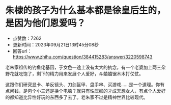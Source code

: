 # 朱棣的孩子为什么基本都是徐皇后生的，是因为他们恩爱吗？
- 点赞数：7262
- 更新时间：2023年09月21日13时45分08秒
- 回答url：https://www.zhihu.com/question/384415283/answer/3220598743
<body>
 <p data-pid="VZLYVM--">老朱家祖传的钓鱼佬基因，于女色一途上没有太大的执念，有一个老婆加上两三朵野花就吃饱了，剩下的精力用来发展个人爱好，斗蛐蛐锯木木打仗仗。</p>
 <p data-pid="fCEOR1r0">这跟你们研究显卡、单反镜头、刀剑盔甲、盘手串、买游戏……是一个道理。你有点闲钱，是包个小三还是换个电脑？就只有性压抑的才成天想女人，有点个人爱好的都知道比异性好玩的东西多了去了。老朱家不过是精神世界比较现代。</p>
</body>